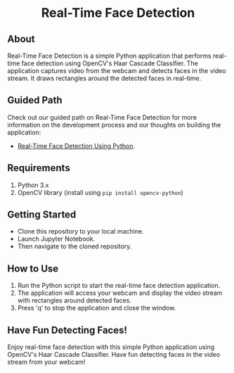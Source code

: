 <div align = 'center'>
<h1> Real-Time Face Detection</h1>
</div> 

## About
Real-Time Face Detection is a simple Python application that performs real-time face detection using OpenCV's Haar Cascade Classifier. The application captures video from the webcam and detects faces in the video stream. It draws rectangles around the detected faces in real-time.

## Guided Path

Check out our guided path on Real-Time Face Detection for more information on the development process and our thoughts on building the application:

* [Real-Time Face Detection Using Python](https://www.codingninjas.com/studio/guided-paths/python-projects/content/577061/offering/8920010).

## Requirements

1. Python 3.x
2. OpenCV library (install using `pip install opencv-python`)

## Getting Started

* Clone this repository to your local machine.
* Launch Jupyter Notebook.
* Then navigate to the cloned repository.

## How to Use

1. Run the Python script to start the real-time face detection application.
2. The application will access your webcam and display the video stream with rectangles around detected faces.
3. Press 'q' to stop the application and close the window.

## Have Fun Detecting Faces!

Enjoy real-time face detection with this simple Python application using OpenCV's Haar Cascade Classifier. Have fun detecting faces in the video stream from your webcam!
